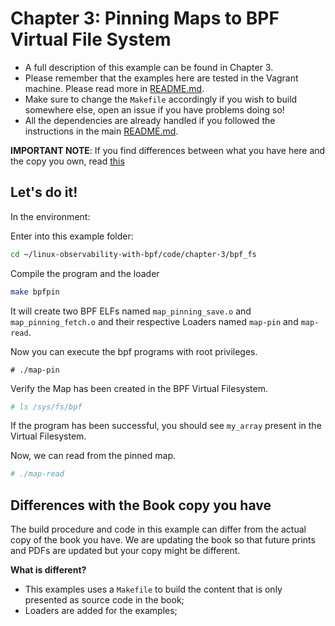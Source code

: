# Chapter 3: Pinning Maps to BPF Virtual File System

- A full description of this example can be found in Chapter 3.
- Please remember that the examples here are tested in the Vagrant machine. Please read more in [README.md](/README.md).
- Make sure to change the `Makefile` accordingly if you wish to build somewhere else, open an issue if you have problems doing so!
- All the dependencies are already handled if you followed the instructions in the main [README.md](/README.md).

**IMPORTANT NOTE**: If you find differences between what you have here and the copy you own, read [this](#differences-with-the-book-copy-you-have)

## Let's do it!

In the environment:

Enter into this example folder:

```bash
cd ~/linux-observability-with-bpf/code/chapter-3/bpf_fs
```

Compile the program and the loader

```bash
make bpfpin
```

It will create two BPF ELFs named `map_pinning_save.o` and `map_pinning_fetch.o` and their respective Loaders named `map-pin` and `map-read`.

Now you can execute the bpf programs with root privileges.

```
# ./map-pin
```

Verify the Map has been created in the BPF Virtual Filesystem.

```bash
# ls /sys/fs/bpf
```

If the program has been successful, you should see `my_array` present in the Virtual Filesystem.

Now, we can read from the pinned map.

```bash
# ./map-read
```

## Differences with the Book copy you have
The build procedure and code in this example can differ from the actual copy of the book you have.
We are updating the book so that future prints and PDFs are updated but your copy might be different.

**What is different?**
- This examples uses a `Makefile` to build the content that is only presented as source code in the book;
- Loaders are added for the examples;